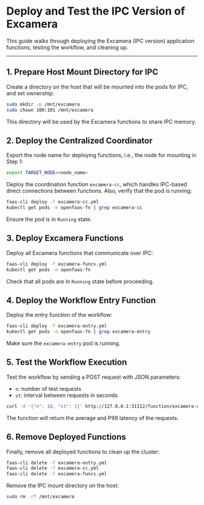 # Deploy and Test the IPC Version of Excamera

This guide walks through deploying the Excamera (IPC version) application functions, testing the workflow, and cleaning up.

---

## 1. Prepare Host Mount Directory for IPC

Create a directory on the host that will be mounted into the pods for IPC, and set ownership:

```bash
sudo mkdir -p /mnt/excamera
sudo chown 100:101 /mnt/excamera
```

This directory will be used by the Excamera functions to share IPC memory.

## 2. Deploy the Centralized Coordinator

Export the node name for deploying functions, i.e., the node for mounting in Step 1:

```bash 
export TARGET_NODE=<node_name>
```

Deploy the coordination function `excamera-cc`, which handles IPC-based direct connections between functions. Also, verify that the pod is running:

```bash
faas-cli deploy -f excamera-cc.yml
kubectl get pods -n openfaas-fn | grep excamera-cc
```

Ensure the pod is in `Running` state.

## 3. Deploy Excamera Functions

Deploy all Excamera functions that communicate over IPC:

```bash
faas-cli deploy -f excamera-funcs.yml
kubectl get pods -n openfaas-fn
```

Check that all pods are in `Running` state before proceeding.

## 4. Deploy the Workflow Entry Function

Deploy the entry function of the workflow:

```bash
faas-cli deploy -f excamera-entry.yml
kubectl get pods -n openfaas-fn | grep excamera-entry
```

Make sure the `excamera-entry` pod is running.

## 5. Test the Workflow Execution

Test the workflow by sending a POST request with JSON parameters:
- `n`: number of test requests
- `st`: interval between requests in seconds

```bash
curl -d '{"n": 10, "st": 1}' http://127.0.0.1:31112/function/excamera-entry
```

The function will return the average and P99 latency of the requests.

## 6. Remove Deployed Functions

Finally, remove all deployed functions to clean up the cluster:

```bash
faas-cli delete -f excamera-entry.yml
faas-cli delete -f excamera-cc.yml
faas-cli delete -f excamera-funcs.yml
```

Remove the IPC mount directory on the host:
```bash
sudo rm -rf /mnt/excamera
```
